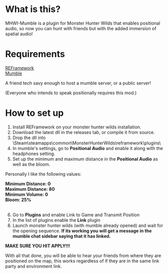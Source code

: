 # What is this?

MHWI-Mumble is a plugin for Monster Hunter Wilds that enables positional audio, so now you can hunt with friends but with the added immersion of spatial audio!

# Requirements
[REFramework](https://github.com/praydog/REFramework)<br>
[Mumble](https://www.mumble.info/)

A friend tech savy enough to host a mumble server, or a public server!

(Everyone who intends to speak positionally requires this mod.)

# How to set up
1. Install REFramework on your monster hunter wilds installation.
2. Download the latest dll in the releases tab, or compile it from source.
3. Drop the dll into \Steam\steamapps\common\MonsterHunterWilds\reframework\plugins\
4. In mumble's settings, go to <strong>Positional Audio</strong> and enable it along with the headphones setting.
5. Set up the minimum and maximum distance in the <strong>Positional Audio</strong> as well as the bloom.<br>

Personally I like the following values:

<strong>
Minimum Distance: 0<br>
Maximum Distance: 80<br>
Minimum Volume: 0<br>
Bloom: 25%<br><br>
</strong>

6. Go to <strong>Plugins</strong> and enable Link to Game and Transmit Position
7. In the list of plugins enable the <strong>Link</strong> plugin
8. Launch monster hunter wilds (with mumble already opened) and wait for the opening sequence. <strong>If its working you will get a message in the mumble chat sidebar saying that it has linked.</strong>

<strong>MAKE SURE YOU HIT APPLY!!!</strong>

With all that done, you will be able to hear your friends from where they are positioned on the map, this works regardless of if they are in the same link party and environment link.
